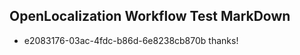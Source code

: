 ## OpenLocalization Workflow Test MarkDown
* e2083176-03ac-4fdc-b86d-6e8238cb870b thanks!

<!--HONumber=Sep16_HO1-->


